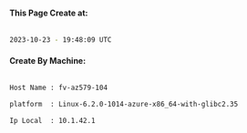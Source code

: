 
   
#### This Page Create at:

```bash

2023-10-23 - 19:48:09 UTC

```

#### Create By Machine:

```bash

Host Name : fv-az579-104

platform  : Linux-6.2.0-1014-azure-x86_64-with-glibc2.35

Ip Local  : 10.1.42.1

```

